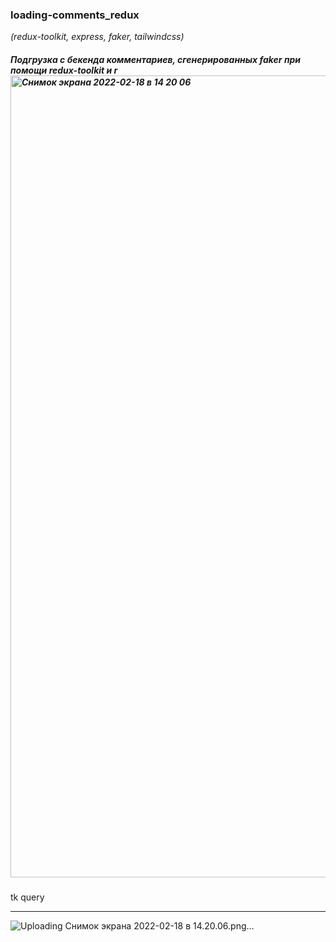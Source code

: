 ### loading-comments_redux
*(redux-toolkit, express, faker, tailwindcss)*

##### Подгрузка с бекенда комментариев, сгенерированных faker при помощи redux-toolkit и r<img width="1283" alt="Снимок экрана 2022-02-18 в 14 20 06" src="https://user-images.githubusercontent.com/49967730/154680935-08a5969f-1887-4b3d-be95-ebe7c0743e30.png">
tk query

***

![Uploading Снимок экрана 2022-02-18 в 14.20.06.png…]()
